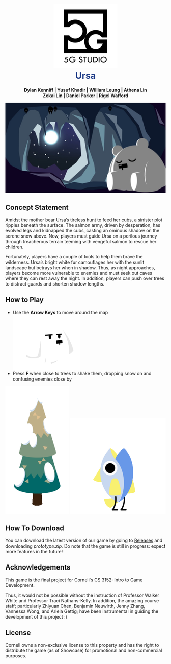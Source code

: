 <h1 align="center" style="color: #26428b;">
  <br>
  <a href="http://www.amitmerchant.com/electron-markdownify"><img src="assets/loading/Logo.jpg" alt="Markdownify" width="200"></a>
  <br>
  Ursa
  <br>
</h1>

<h4 align="center" style="margin-bottom: 5px;"> Dylan Kenniff | Yusuf Khadir | William Leung | Athena Lin <br> Zekai Lin | Daniel Parker | Rigel Wafford </h4>


![banner](assets/loading/loadingScreen.png)

## Concept Statement
<p>Amidst the mother bear Ursa’s tireless hunt to feed her cubs, a sinister plot ripples beneath the surface. The salmon army, driven by desperation, has evolved legs and kidnapped the cubs, casting an ominous shadow on the serene snow above. Now, players must guide Ursa on a perilous journey through treacherous terrain teeming with vengeful salmon to rescue her children. </p>
<p>Fortunately, players have a couple of tools to help them brave the wilderness. Ursa’s bright white fur camouflages her with the sunlit landscape but betrays her when in shadow. Thus, as night approaches, players become more vulnerable to enemies and must seek out caves where they can rest away the night. In addition, players can push over trees to distract guards and shorten shadow lengths.</p>

## How to Play
* Use the **Arrow Keys** to move around the map <br>![ursaWalk](assets/gifs/ursaWalk.gif)
* Press **F** when close to trees to shake them, dropping snow on and confusing enemies close by <br>
<div style="display: inline-block;">
  <img src="assets/gifs/polarTreeShake.gif" alt="treeShake" style="width: 200px; height: auto;">
  <img src="assets/gifs/salmonStun.gif" alt="ursaWalk" style="width: 300px; height: auto;">
</div>

## How To Download
You can download the latest version of our game by going to <a href="https://github.com/William-Leung/ursa/releases">Releases</a> and downloading _prototype.zip._ Do note that the game is still in progress: expect more features in the future!

## Acknowledgements
<p>This game is the final project for Cornell's CS 3152: Intro to Game Development. </p>
<p>Thus, it would not be possible without the instruction of Professor Walker White and Professor Traci Nathans-Kelly. In addition, the amazing course staff; particularly Zhiyuan Chen, Benjamin Neuwirth, Jenny Zhang, Vannessa Wong, and Ariela Gettig; have been instrumental in guiding the development of this project :)</p>

## License

Cornell owns a non-exclusive license to this property and has the right to distribute the game (as of Showcase) for promotional and non-commercial purposes. 
